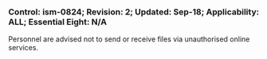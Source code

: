 ### Control: ism-0824; Revision: 2; Updated: Sep-18; Applicability: ALL; Essential Eight: N/A
<p>Personnel are advised not to send or receive files via unauthorised online services.</p>